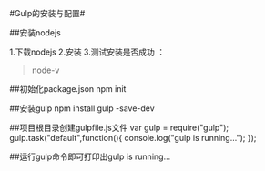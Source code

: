 #Gulp的安装与配置#

##安装nodejs

1.下载nodejs
2.安装
3.测试安装是否成功 ： 
> node-v

##初始化package.json
npm init

##安装gulp
npm install gulp -save-dev

##项目根目录创建gulpfile.js文件
var gulp = require("gulp");
gulp.task("default",function(){
  console.log("gulp is running...");
});

##运行gulp命令即可打印出gulp is running...
